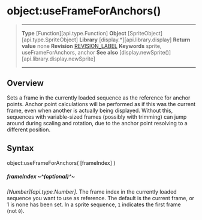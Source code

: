 # object:useFrameForAnchors()

> --------------------- ------------------------------------------------------------------------------------------
> __Type__ [Function][api.type.Function]
> __Object__ [SpriteObject][api.type.SpriteObject]
> __Library__ [display.*][api.library.display]
> __Return value__ none
> __Revision__ [REVISION_LABEL](REVISION_URL)
> __Keywords__ sprite, useFrameForAnchors, anchor
> __See also__ [display.newSprite()][api.library.display.newSprite]
> --------------------- ------------------------------------------------------------------------------------------

## Overview

Sets a frame in the currently loaded sequence as the reference for anchor points. Anchor point calculations will be performed as if this was the current frame, even when another is actually being displayed. Without
this, sequences with variable-sized frames (possibly with trimming) can jump around during scaling and rotation, due to the anchor point resolving to a different position.

## Syntax

object:useFrameForAnchors( [frameIndex] )

##### frameIndex ~^(optional)^~

_[Number][api.type.Number]._ The frame index in the currently loaded sequence you want to use as reference. The default is the current frame, or 1 is none has been set. In a sprite sequence, `1` indicates the first
frame <nobr>(not `0`)</nobr>.